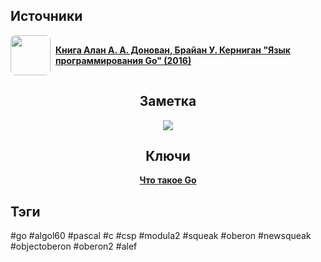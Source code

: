 <h2 align="left">Источники</h2>
<div style="text-align: left">
	<ul style="padding: 0; list-style-type: none; display: flex; flex-direction: column; align-items: left;">
		<li style="display: flex; align-items: center">
			<img
			style="border-radius: 8px; margin-right: 8px; width: 64px; height: 64px; object-fit: cover"
			src="https://sun9-10.userapi.com/impf/c840132/v840132618/2369c/RxOhUx5AZ8I.jpg?size=838x1200&quality=96&sign=5d8a28b7c219c3e3d1701d96d34bc85c&type=album"
			/>
			<strong><a href="https://vk.com/wall-54530371_155159">Книга Алан А. А. Донован, Брайан У. Керниган "Язык программирования Go" (2016)</a></strong>
	    </li>
	</ul>
</div>
<h2 align="center">Заметка</h2>
<center>
	<img src="https://psv4.userapi.com/c909218/u542439242/docs/d53/e1a2fc13c069/Go-Influence.png?extra=QlWU8fyobS4CnNzsBomAEq6iu1ZXvGrarF1PeDje4WcqDL5opML81oTUWN9XdTdhqFe5PIbRnoAmM_2S-QKA2uNTsB3afbxy5NMCgU1m0nMJQTxMay-k6UWU-YNn0DpbFzNjgMUBDzgjub7Q1s9H5C6wu4E" />
</center>
<h2 align="center">Ключи</h2>
<div style="display: flex; align-items: flex-start;">
  <ul style="list-style-type: none; margin: 0; padding: 0; text-align: center; flex-grow: 1;">
    <li><strong><a href="obsidian://open?file=Go/Что такое Go">Что такое Go</a></strong></li>
  </ul>
</div>
<h2 align="left">Тэги</h2>
#go #algol60 #pascal #c #csp #modula2 #squeak #oberon #newsqueak #objectoberon #oberon2 #alef
